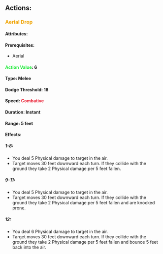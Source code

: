 ## Actions:
### <span style="font-weight:bold;color:rgb(240, 164, 0)">Aerial Drop</span>
#### Attributes:
#### Prerequisites: 
- Aerial
#### <span style="font-weight:bold;color:rgb(33, 235, 60)">Action Value</span>: 6
#### Type: Melee
#### Dodge Threshold: 18
#### Speed: <span style="font-weight:bold; color:rgb(235, 33, 53)">Combative</span>
#### Duration: Instant
#### Range: 5 feet
#### Effects:
##### 1-8:
- You deal 5 Physical damage to target in the air.
- Target moves 30 feet downward each turn. If they collide with the ground they take 2 Physical damage per 5 feet fallen.
##### 9-11:
- You deal 5 Physical damage to target in the air. 
- Target moves 30 feet downward each turn. If they collide with the ground they take 2 Physical damage per 5 feet fallen and are knocked prone.
##### 12:
- You deal 6 Physical damage to target in the air. 
- Target moves 30 feet downward each turn. If they collide with the ground they take 2 Physical damage per 5 feet fallen and bounce 5 feet back into the air.


